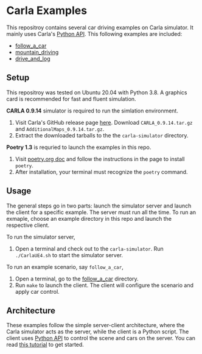 # Carla Examples

This repositroy contains several car driving examples on Carla
simulator. It mainly uses Carla's [Python
API](https://carla.readthedocs.io/en/latest/python_api/). This
following examples are included:

- [follow\_a\_car](follow_a_car/README.md)
- [mountain\_driving](mountain_driving/README.md)
- [drive\_and\_log](drive_and_log/README.md)

## Setup

This repositroy was tested on Ubuntu 20.04 with Python 3.8. A graphics
card is recommended for fast and fluent simulation.


**CARLA 0.9.14** simulator is required to run the simlation
environment.

1. Visit Carla's GitHub release page
   [here](https://github.com/carla-simulator/carla/releases). Download
   `CARLA_0.9.14.tar.gz` and `AdditionalMaps_0.9.14.tar.gz`.
2. Extract the downloaded tarballs to the the `carla-simulator`
   directory.

**Poetry 1.3** is requried to launch the examples in this repo.

1. Visit [poetry.org doc](https://python-poetry.org/docs/) and follow
   the instructions in the page to install `poetry`.
2. After installation, your terminal must recognize the `poetry`
   command.

## Usage

The general steps go in two parts: launch the simulator server and
launch the client for a specific example. The server must run all the
time. To run an exmaple, choose an example directory in this repo and
launch the respective client.

To run the simulator server,

1. Open a terminal and check out to the ``carla-simulator``. Run
   `./CarlaUE4.sh` to start the simulator server.

To run an example scenario, say `follow_a_car`,

1. Open a terminal, go to the [follow_a_car](follow_a_car/README.md)
   directory.
3. Run `make` to launch the client. The client will configure the
scenario and apply car control.

## Architecture

These examples follow the simple server-client architecture, where the
Carla simulator acts as the server, while the client is a Python
script. The client uses [Python
API](https://carla.readthedocs.io/en/latest/python_api/) to control
the scene and cars on the server. You can read [this
tutorial](https://carla.readthedocs.io/en/latest/foundations/) to get
started.
